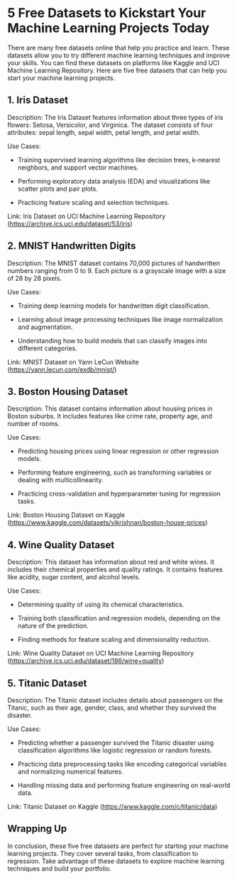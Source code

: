 # 5 Free Datasets to Kickstart Your Machine Learning Projects Today

There are many free datasets online that help you practice and learn. These datasets allow you to try different machine learning techniques and improve your skills. You can find these datasets on platforms like Kaggle and UCI Machine Learning Repository. Here are five free datasets that can help you start your machine learning projects.

## 1. Iris Dataset

Description: The Iris Dataset features information about three types of iris flowers: Setosa, Versicolor, and Virginica. The dataset consists of four attributes: sepal length, sepal width, petal length, and petal width.

Use Cases:

* Training supervised learning algorithms like decision trees, k-nearest neighbors, and support vector machines.

* Performing exploratory data analysis (EDA) and visualizations like scatter plots and pair plots.

* Practicing feature scaling and selection techniques.

Link: Iris Dataset on UCI Machine Learning Repository (https://archive.ics.uci.edu/dataset/53/iris)

## 2. MNIST Handwritten Digits

Description: The MNIST dataset contains 70,000 pictures of handwritten numbers ranging from 0 to 9. Each picture is a grayscale image with a size of 28 by 28 pixels.

Use Cases:

* Training deep learning models for handwritten digit classification.

* Learning about image processing techniques like image normalization and augmentation.

* Understanding how to build models that can classify images into different categories.

Link: MNIST Dataset on Yann LeCun Website (https://yann.lecun.com/exdb/mnist/)

## 3. Boston Housing Dataset

Description: This dataset contains information about housing prices in Boston suburbs. It includes features like crime rate, property age, and number of rooms.

Use Cases:

* Predicting housing prices using linear regression or other regression models.

* Performing feature engineering, such as transforming variables or dealing with multicollinearity.

* Practicing cross-validation and hyperparameter tuning for regression tasks.

Link: Boston Housing Dataset on Kaggle (https://www.kaggle.com/datasets/vikrishnan/boston-house-prices)

## 4. Wine Quality Dataset

Description: This dataset has information about red and white wines. It includes their chemical properties and quality ratings. It contains features like acidity, sugar content, and alcohol levels.

Use Cases:

* Determining quality of using its chemical characteristics.

* Training both classification and regression models, depending on the nature of the prediction.

* Finding methods for feature scaling and dimensionality reduction.

Link: Wine Quality Dataset on UCI Machine Learning Repository (https://archive.ics.uci.edu/dataset/186/wine+quality)

## 5. Titanic Dataset

Description: The Titanic dataset includes details about passengers on the Titanic, such as their age, gender, class, and whether they survived the disaster.

Use Cases:

* Predicting whether a passenger survived the Titanic disaster using classification algorithms like logistic regression or random forests.

* Practicing data preprocessing tasks like encoding categorical variables and normalizing numerical features.

* Handling missing data and performing feature engineering on real-world data.

Link: Titanic Dataset on Kaggle (https://www.kaggle.com/c/titanic/data)

## Wrapping Up

In conclusion, these five free datasets are perfect for starting your machine learning projects. They cover several tasks, from classification to regression. Take advantage of these datasets to explore machine learning techniques and build your portfolio.
 
